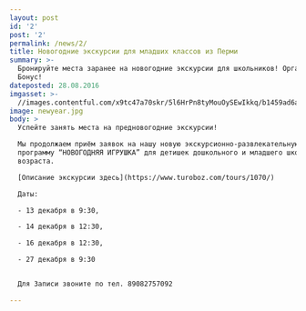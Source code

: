 ```yaml
---
layout: post
id: '2'
post: '2'
permalink: /news/2/
title: Новогодние экскурсии для младших классов из Перми
summary: >-
  Бронируйте места заранее на новогодние экскурсии для школьников! Организатору
  Бонус!
dateposted: 28.08.2016
imgasset: >-
  //images.contentful.com/x9tc47a70skr/5l6HrPn8tyMouOySEwIkkq/b1459ad6a0a44dc4ae63d264e213ebc4/newyear.jpg
image: newyear.jpg
body: >
  Успейте занять места на предновогодние экскурсии!

  Мы продолжаем приём заявок на нашу новую экскурсионно-развлекательную
  программу “НОВОГОДНЯЯ ИГРУШКА” для детишек дошкольного и младшего школьного
  возраста.

  [Описание экскурсии здесь](https://www.turoboz.com/tours/1070/)

  Даты: 

  - 13 декабря в 9:30, 

  - 14 декабря в 12:30, 

  - 16 декабря в 12:30, 

  - 27 декабря в 9:30 


  Для Записи звоните по тел. 89082757092

---
```

